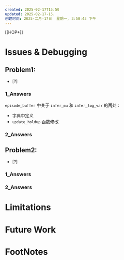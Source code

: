 ```yaml
---
created: 2025-02-17T15:50
updated: 2025-02-17-15.
创建时间: 2025-二月-17日  星期一, 3:50:43 下午
---
```

[[HOP+]]


# Issues & Debugging

## Problem1: 
- [?] 

### 1_Answers
`episode_buffer` 中关于 `infer_mu` 和 `infer_log_var` 的两处：
- 字典中定义
- `update_holdup` 函数修改

### 2_Answers



## Problem2: 
- [?] 

### 1_Answers


### 2_Answers



# Limitations
# Future Work
# FootNotes